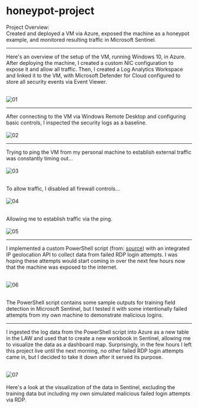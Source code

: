 # honeypot-project #
Project Overview:<br />
Created and deployed a VM via Azure, exposed the machine as a honeypot example, and monitored resulting traffic in Microsoft Sentinel.

--- 

Here's an overview of the setup of the VM, running Windows 10, in Azure. After deploying the machine, I created a custom NIC configuration to expose it and allow all traffic. Then, I created a Log Analytics Workspace and linked it to the VM, with Microsoft Defender for Cloud configured to store all security events via Event Viewer.<br /><br />

![01](https://github.com/astrowstorer/honeypot-project/assets/156803402/05e1ee04-aed7-4ac4-aa2d-71d972ee6df7)

---

After connecting to the VM via Windows Remote Desktop and configuring basic controls, I inspected the security logs as a baseline.<br /><br />
![02](https://github.com/astrowstorer/honeypot-project/assets/156803402/86b9e27d-cc7f-4b57-86cb-d01aceb51c25)

---

Trying to ping the VM from my personal machine to establish external traffic was constantly timing out…<br /><br />
![03](https://github.com/astrowstorer/honeypot-project/assets/156803402/8f41bfb0-c2ee-43d8-993e-449bb7c8663d)<br /><br />

To allow traffic, I disabled all firewall controls...<br /><br />
![04](https://github.com/astrowstorer/honeypot-project/assets/156803402/49e62d04-0475-4a59-8a90-a3f85fce8840)<br /><br />

Allowing me to establish traffic via the ping.<br /><br />
![05](https://github.com/astrowstorer/honeypot-project/assets/156803402/775cb26f-4ebd-43e5-aa03-780227cffb15)

---

I implemented a custom PowerShell script (from: [source](https://github.com/joshmadakor1/Sentinel-Lab/blob/main/Custom_Security_Log_Exporter.ps1)) with an integrated IP geolocation API to collect data from failed RDP login attempts. I was hoping these attempts would start coming in over the next few hours now that the machine was exposed to the internet.<br /><br />

![06](https://github.com/astrowstorer/honeypot-project/assets/156803402/872d2a41-6a70-4471-9810-3eca88bd3627)<br /><br />

The PowerShell script contains some sample outputs for training field detection in Microsoft Sentinel, but I tested it with some intentionally failed attempts from my own machine to demonstrate malicious logins.

---

I ingested the log data from the PowerShell script into Azure as a new table in the LAW and used that to create a new workbook in Sentinel, allowing me to visualize the data as a dashboard map. Surprisingly, in the few hours I left this project live until the next morning, no other failed RDP login attempts came in, but I decided to take it down after it served its purpose.<br /><br />

![07](https://github.com/astrowstorer/honeypot-project/assets/156803402/5d0b3763-8a9b-46b9-be83-3a6906b12060)<br /><br />
Here's a look at the visualization of the data in Sentinel, excluding the training data but including my own simulated malicious failed login attempts via RDP.
